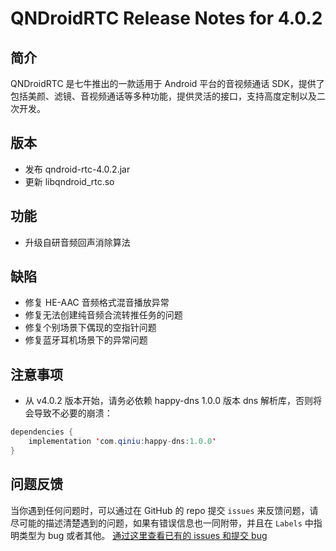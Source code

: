 # QNDroidRTC Release Notes for 4.0.2

## 简介

QNDroidRTC 是七牛推出的一款适用于 Android 平台的音视频通话 SDK，提供了包括美颜、滤镜、音视频通话等多种功能，提供灵活的接口，支持高度定制以及二次开发。

## 版本

- 发布 qndroid-rtc-4.0.2.jar
- 更新 libqndroid_rtc.so

## 功能

- 升级自研音频回声消除算法

## 缺陷

- 修复 HE-AAC 音频格式混音播放异常
- 修复无法创建纯音频合流转推任务的问题
- 修复个别场景下偶现的空指针问题
- 修复蓝牙耳机场景下的异常问题

## 注意事项

- 从 v4.0.2 版本开始，请务必依赖 happy-dns 1.0.0 版本 dns 解析库，否则将会导致不必要的崩溃：

```java
dependencies {
    implementation 'com.qiniu:happy-dns:1.0.0'
}
```

## 问题反馈

当你遇到任何问题时，可以通过在 GitHub 的 repo 提交 `issues` 来反馈问题，请尽可能的描述清楚遇到的问题，如果有错误信息也一同附带，并且在 ```Labels``` 中指明类型为 bug 或者其他。 [通过这里查看已有的 issues 和提交 bug](https://github.com/pili-engineering/QNRTC-Android/issues)
